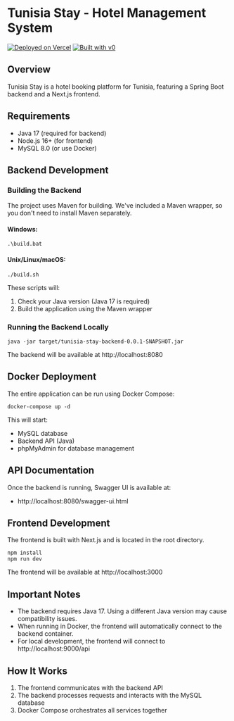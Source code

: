 # Tunisia Stay - Hotel Management System

[![Deployed on Vercel](https://img.shields.io/badge/Deployed%20on-Vercel-black?style=for-the-badge&logo=vercel)](https://vercel.com/mahdihemdane-3925s-projects/v0-hotel-management)
[![Built with v0](https://img.shields.io/badge/Built%20with-v0.dev-black?style=for-the-badge)](https://v0.dev/chat/projects/ROZLWT9LmZw)

## Overview

Tunisia Stay is a hotel booking platform for Tunisia, featuring a Spring Boot backend and a Next.js frontend.

## Requirements

- Java 17 (required for backend)
- Node.js 16+ (for frontend)
- MySQL 8.0 (or use Docker)

## Backend Development

### Building the Backend

The project uses Maven for building. We've included a Maven wrapper, so you don't need to install Maven separately.

#### Windows:
```
.\build.bat
```

#### Unix/Linux/macOS:
```
./build.sh
```

These scripts will:
1. Check your Java version (Java 17 is required)
2. Build the application using the Maven wrapper

### Running the Backend Locally

```
java -jar target/tunisia-stay-backend-0.0.1-SNAPSHOT.jar
```

The backend will be available at http://localhost:8080

## Docker Deployment

The entire application can be run using Docker Compose:

```
docker-compose up -d
```

This will start:
- MySQL database
- Backend API (Java)
- phpMyAdmin for database management

## API Documentation

Once the backend is running, Swagger UI is available at:
- http://localhost:8080/swagger-ui.html

## Frontend Development

The frontend is built with Next.js and is located in the root directory.

```
npm install
npm run dev
```

The frontend will be available at http://localhost:3000

## Important Notes

- The backend requires Java 17. Using a different Java version may cause compatibility issues.
- When running in Docker, the frontend will automatically connect to the backend container.
- For local development, the frontend will connect to http://localhost:9000/api

## How It Works

1. The frontend communicates with the backend API
2. The backend processes requests and interacts with the MySQL database
3. Docker Compose orchestrates all services together
